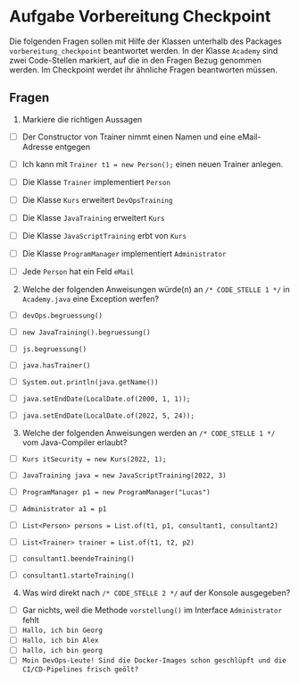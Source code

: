 # Aufgabe Vorbereitung Checkpoint

Die folgenden Fragen sollen mit Hilfe der Klassen unterhalb des Packages `vorbereitung_checkpoint` beantwortet werden. In der Klasse `Academy` sind zwei Code-Stellen markiert, auf die in den Fragen Bezug genommen werden. Im Checkpoint werdet ihr ähnliche Fragen beantworten müssen.

## Fragen

1. Markiere die richtigen Aussagen
- [ ] Der Constructor von Trainer nimmt einen Namen und eine eMail-Adresse entgegen
- [ ] Ich kann mit `Trainer t1 = new Person();` einen neuen Trainer anlegen.
- [ ] Die Klasse `Trainer` implementiert `Person`
- [ ] Die Klasse `Kurs` erweitert `DevOpsTraining`
- [ ] Die Klasse `JavaTraining` erweitert `Kurs`
- [ ] Die Klasse `JavaScriptTraining` erbt von `Kurs`
- [ ] Die Klasse `ProgramManager` implementiert `Administrator`
- [ ] Jede `Person` hat ein Feld `eMail`



2. Welche der folgenden Anweisungen würde(n) an `/* CODE_STELLE 1 */` in `Academy.java` eine Exception werfen?
- [ ] `devOps.begruessung()`
- [ ] `new JavaTraining().begruessung()`
- [ ] `js.begruessung()`
- [ ] `java.hasTrainer()`
- [ ] `System.out.println(java.getName())`
- [ ] `java.setEndDate(LocalDate.of(2000, 1, 1));`
- [ ] `java.setEndDate(LocalDate.of(2022, 5, 24));`



3. Welche der folgenden Anweisungen werden an `/* CODE_STELLE 1 */` vom Java-Compiler erlaubt?
- [ ] `Kurs itSecurity = new Kurs(2022, 1);`
- [ ] `JavaTraining java = new JavaScriptTraining(2022, 3)`
- [ ] `ProgramManager p1 = new ProgramManager("Lucas")`
- [ ] `Administrator a1 = p1`
- [ ] `List<Person> persons = List.of(t1, p1, consultant1, consultant2)`
- [ ] `List<Trainer> trainer = List.of(t1, t2, p2)`
- [ ] `consultant1.beendeTraining()`
- [ ] `consultant1.starteTraining()`



4. Was wird direkt nach `/* CODE_STELLE 2 */` auf der Konsole ausgegeben?
- [ ] Gar nichts, weil die Methode `vorstellung()` im Interface `Administrator` fehlt
- [ ] `Hallo, ich bin Georg`
- [ ] `Hallo, ich bin Alex`
- [ ] `hallo, ich bin georg`
- [ ] `Moin DevOps-Leute! Sind die Docker-Images schon geschlüpft und die CI/CD-Pipelines frisch geölt?`
